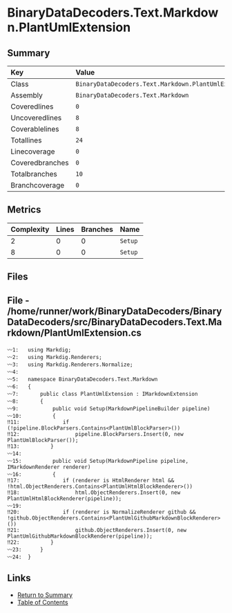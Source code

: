 ﻿# BinaryDataDecoders.Text.Markdown.PlantUmlExtension

## Summary

| Key             | Value                                                |
| :-------------- | :--------------------------------------------------- |
| Class           | `BinaryDataDecoders.Text.Markdown.PlantUmlExtension` |
| Assembly        | `BinaryDataDecoders.Text.Markdown`                   |
| Coveredlines    | `0`                                                  |
| Uncoveredlines  | `8`                                                  |
| Coverablelines  | `8`                                                  |
| Totallines      | `24`                                                 |
| Linecoverage    | `0`                                                  |
| Coveredbranches | `0`                                                  |
| Totalbranches   | `10`                                                 |
| Branchcoverage  | `0`                                                  |

## Metrics

| Complexity | Lines | Branches | Name    |
| :--------- | :---- | :------- | :------ |
| 2          | 0     | 0        | `Setup` |
| 8          | 0     | 0        | `Setup` |

## Files

## File - /home/runner/work/BinaryDataDecoders/BinaryDataDecoders/src/BinaryDataDecoders.Text.Markdown/PlantUmlExtension.cs

```CSharp
〰1:   using Markdig;
〰2:   using Markdig.Renderers;
〰3:   using Markdig.Renderers.Normalize;
〰4:   
〰5:   namespace BinaryDataDecoders.Text.Markdown
〰6:   {
〰7:       public class PlantUmlExtension : IMarkdownExtension
〰8:       {
〰9:           public void Setup(MarkdownPipelineBuilder pipeline)
〰10:          {
‼11:              if (!pipeline.BlockParsers.Contains<PlantUmlBlockParser>())
‼12:                  pipeline.BlockParsers.Insert(0, new PlantUmlBlockParser());
‼13:          }
〰14:  
〰15:          public void Setup(MarkdownPipeline pipeline, IMarkdownRenderer renderer)
〰16:          {
‼17:              if (renderer is HtmlRenderer html && !html.ObjectRenderers.Contains<PlantUmlHtmlBlockRenderer>())
‼18:                  html.ObjectRenderers.Insert(0, new PlantUmlHtmlBlockRenderer(pipeline));
〰19:  
‼20:              if (renderer is NormalizeRenderer github && !github.ObjectRenderers.Contains<PlantUmlGithubMarkdownBlockRenderer>())
‼21:                  github.ObjectRenderers.Insert(0, new PlantUmlGithubMarkdownBlockRenderer(pipeline));
‼22:          }
〰23:      }
〰24:  }
```

## Links

* [Return to Summary](Summary.md)
* [Table of Contents](../TOC.md)

